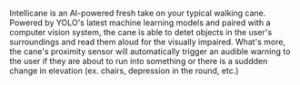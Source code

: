 Intellicane is an AI-powered fresh take on your typical walking cane. Powered by YOLO's latest machine learning models and paired with a computer vision system, the cane is able to detet objects in the user's surroundings and read them aloud for the visually impaired. What's more, the cane's proximity sensor will automatically trigger an audible warning to the user if they are about to run into something or there is a suddden change in elevation (ex. chairs, depression in the round, etc.) 
